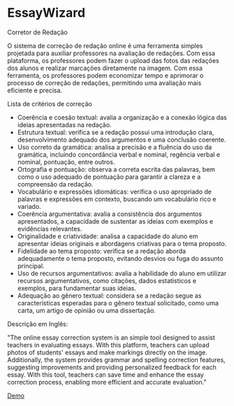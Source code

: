 # EssayWizard
Corretor de Redação

O sistema de correção de redação online é uma ferramenta simples projetada para auxiliar professores na avaliação de redações. Com essa plataforma, os professores podem fazer o upload das fotos das redações dos alunos e realizar marcações diretamente na imagem. Com essa ferramenta, os professores podem economizar tempo e aprimorar o processo de correção de redações, permitindo uma avaliação mais eficiente e precisa.

Lista de critérios de correção

<ul>
  <li>Coerência e coesão textual: avalia a organização e a conexão lógica das ideias apresentadas na redação.</li>
  <li>Estrutura textual: verifica se a redação possui uma introdução clara, desenvolvimento adequado dos argumentos e uma conclusão coerente.</li>
  <li>Uso correto da gramática: analisa a precisão e a fluência do uso da gramática, incluindo concordância verbal e nominal, regência verbal e nominal, pontuação, entre outros.</li>
  <li>Ortografia e pontuação: observa a correta escrita das palavras, bem como o uso adequado de pontuação para garantir a clareza e a compreensão da redação.</li>
  <li>Vocabulário e expressões idiomáticas: verifica o uso apropriado de palavras e expressões em contexto, buscando um vocabulário rico e variado.</li>
  <li>Coerência argumentativa: avalia a consistência dos argumentos apresentados, a capacidade de sustentar as ideias com exemplos e evidências relevantes.</li>
  <li>Originalidade e criatividade: analisa a capacidade do aluno em apresentar ideias originais e abordagens criativas para o tema proposto.</li>
  <li>Fidelidade ao tema proposto: verifica se a redação aborda adequadamente o tema proposto, evitando desvios ou fuga do assunto principal.</li>
  <li>Uso de recursos argumentativos: avalia a habilidade do aluno em utilizar recursos argumentativos, como citações, dados estatísticos e exemplos, para fundamentar suas ideias.</li>
  <li>Adequação ao gênero textual: considera se a redação segue as características esperadas para o gênero textual solicitado, como uma carta, um artigo de opinião ou uma dissertação.</li>
</ul>


Descrição em Inglês:

"The online essay correction system is an simple tool designed to assist teachers in evaluating essays. With this platform, teachers can upload photos of students' essays and make markings directly on the image. Additionally, the system provides grammar and spelling correction features, suggesting improvements and providing personalized feedback for each essay. With this tool, teachers can save time and enhance the essay correction process, enabling more efficient and accurate evaluation."

<a href="https://davireimannrossini.github.io/EssayWizard/" target="_blank">Demo</a>
